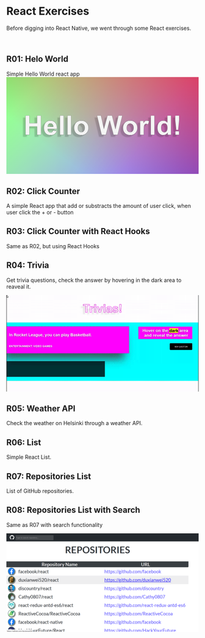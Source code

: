 # React Exercises
Before digging into React Native, we went through some React exercises.


<br/>  

## R01: Helo World
Simple Hello World react app  
<a href="https://raw.githubusercontent.com/Claudiferock/Mobile-Programming/master/img/R01.png"><img src="https://raw.githubusercontent.com/Claudiferock/Mobile-Programming/master/img/R01.png" alt="React Hello world screenshot" width="512"/></a>  
## R02: Click Counter  
A simple React app that add or substracts the amount of user click, when user click the + or - button  
## R03: Click Counter with React Hooks  
Same as R02, but using React Hooks  
## R04: Trivia  
Get trivia questions, check the answer by hovering in the dark area to reaveal it.

<a href="https://raw.githubusercontent.com/Claudiferock/Mobile-Programming/master/img/R04.gif"><img src="https://raw.githubusercontent.com/Claudiferock/Mobile-Programming/master/img/R04.gif" alt="React Hello world screenshot" width="512"/></a>  
## R05: Weather API  
Check the weather on Helsinki through a weather API.
## R06: List  
Simple React List.
## R07: Repositories List  
List of GitHub repositories.
## R08: Repositories List with Search  
Same as R07 with search functionality


<a href="https://raw.githubusercontent.com/Claudiferock/Mobile-Programming/master/img/R08.png"><img src="https://raw.githubusercontent.com/Claudiferock/Mobile-Programming/master/img/R08.png" alt="React Hello world screenshot" width="512"/></a>
